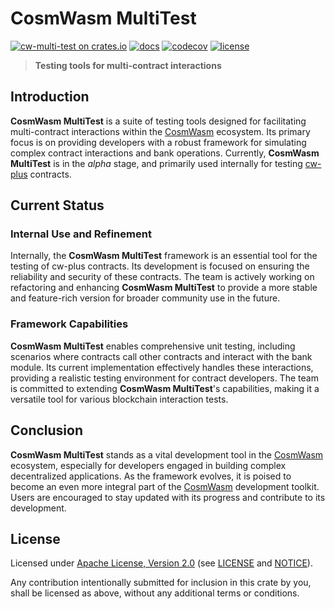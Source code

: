 # CosmWasm MultiTest 

[![cw-multi-test on crates.io][crates-badge]][crates-url]
[![docs][docs-badge]][docs-url]
[![codecov][codecov-badge]][codecov-url]
[![license][apache-badge]][apache-url]

[crates-badge]: https://img.shields.io/crates/v/cw-multi-test.svg
[crates-url]: https://crates.io/crates/cw-multi-test
[docs-badge]: https://docs.rs/cw-multi-test/badge.svg
[docs-url]: https://docs.rs/cw-multi-test
[codecov-badge]: https://codecov.io/gh/CosmWasm/cw-multi-test/branch/main/graph/badge.svg?token=IYY72ZVS3X
[codecov-url]: https://codecov.io/gh/CosmWasm/cw-multi-test
[apache-badge]: https://img.shields.io/badge/License-Apache%202.0-blue.svg
[apache-url]: LICENSE
[notice-url]: NOTICE

> **Testing tools for multi-contract interactions**

## Introduction 

**CosmWasm MultiTest** is a suite of testing tools designed for facilitating multi-contract 
interactions within the [CosmWasm](https://github.com/CosmWasm) ecosystem.
Its primary focus is on providing developers with a robust framework for simulating
complex contract interactions and bank operations. Currently, **CosmWasm MultiTest**
is in the _alpha_ stage, and primarily used internally for testing
[cw-plus](https://github.com/CosmWasm/cw-plus) contracts. 

## Current Status 

### Internal Use and Refinement 

Internally, the **CosmWasm MultiTest** framework is an essential tool for the
testing of cw-plus contracts. Its development is focused on ensuring the reliability 
and security of these contracts. The team is actively working on refactoring and enhancing
**CosmWasm MultiTest** to provide a more stable and feature-rich version for broader
community use in the future. 

### Framework Capabilities 

**CosmWasm MultiTest** enables comprehensive unit testing, including scenarios where contracts
call other contracts and interact with the bank module. Its current implementation 
effectively handles these interactions, providing a realistic testing environment for contract developers.
The team is committed to extending **CosmWasm MultiTest**'s capabilities, making it a versatile tool 
for various blockchain interaction tests.

## Conclusion 

**CosmWasm MultiTest** stands as a vital development tool in
the [CosmWasm](https://github.com/CosmWasm) ecosystem, especially for developers engaged
in building complex decentralized applications. As the framework evolves, it is poised to become
an even more integral part of the [CosmWasm](https://github.com/CosmWasm) development toolkit.
Users are encouraged to stay updated with its progress and contribute to its development. 

## License

Licensed under [Apache License, Version 2.0](https://www.apache.org/licenses/LICENSE-2.0)
(see [LICENSE][apache-url] and [NOTICE][notice-url]).

Any contribution intentionally submitted for inclusion in this crate by you,
shall be licensed as above, without any additional terms or conditions.
